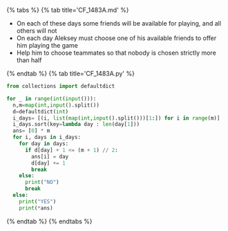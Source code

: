 {% tabs %}
{% tab title='CF_1483A.md' %}

* On each of these days some friends will be available for playing, and all others will not
* On each day Aleksey must choose one of his available friends to offer him playing the game
* Help him to choose teammates so that nobody is chosen strictly more than half

{% endtab %}
{% tab title='CF_1483A.py' %}

```py
from collections import defaultdict

for _ in range(int(input())):
  n,m=map(int,input().split())
  d=defaultdict(int)
  i_days= [(i, list(map(int,input().split()))[1:]) for i in range(m)]
  i_days.sort(key=lambda day : len(day[1]))
  ans= [0] * m
  for i, days in i_days:
    for day in days:
      if d[day] + 1 <= (m + 1) // 2:
        ans[i] = day
        d[day] += 1
        break
    else:
      print("NO")
      break
  else:
    print("YES")
    print(*ans)
```

{% endtab %}
{% endtabs %}